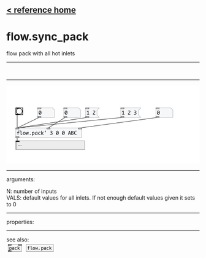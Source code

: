 [< reference home](index.html)
---

# flow.sync_pack


flow pack with all hot inlets

---

<br>


---


![example](examples/flow.sync_pack-example.jpg)

---
arguments:

N: number of inputs<br>
VALS: default values for all inlets. If not enough default
            values given it sets to 0<br>

---
properties:


---
see also:<br>
[![pack](img/object_pack.png)](pack.html)
[![flow.pack](img/object_flow.pack.png)](flow.pack.html)
